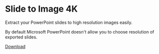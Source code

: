 # Slide to Image 4K
Extract your PowerPoint slides to high resolution images easily.

By default Microsoft PowerPoint doesn't allow you to choose resolution of exported slides.

[Download](https://github.com/DmitrySavritsky/Slide-to-image-4K/releases/tag/1.0)
